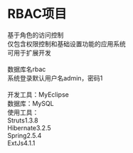 RBAC项目
=====================
基于角色的访问控制<br/>
仅包含权限控制和基础设置功能的应用系统<br/>
可用于扩展开发<br/>
<br/>
数据库名rbac<br/>
系统登录默认用户名admin，密码1<br/>
<br/>
开发工具：MyEclipse<br/>
数据库：MySQL<br/>
使用工具：<br/>
Struts1.3.8<br/>
Hibernate3.2.5<br/>
Spring2.5.4<br/>
ExtJs4.1.1<br/>

